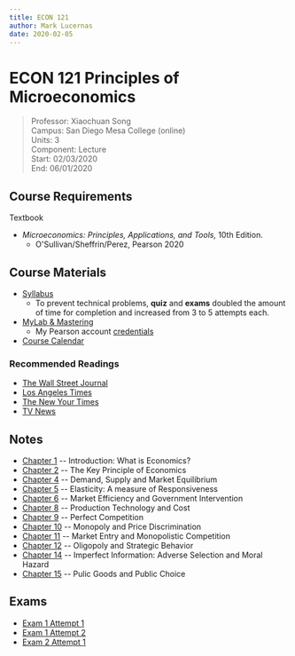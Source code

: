 ```yaml
---
title: ECON 121
author: Mark Lucernas
date: 2020-02-05
---
```


# ECON 121 Principles of Microeconomics
> Professor: Xiaochuan Song<br>
> Campus: San Diego Mesa College (online)<br>
> Units: 3<br>
> Component: Lecture<br>
> Start: 02/03/2020<br>
> End: 06/01/2020<br>

## Course Requirements

Textbook

  - _Microeconomics: Principles, Applications, and Tools,_ 10th Edition.
    * O'Sullivan/Sheffrin/Perez, Pearson 2020

## Course Materials

  - [Syllabus](file:../../../files/spring-2020/ECON-121/econ-121_syllabus.pdf)
    * To prevent technical problems, **quiz** and **exams** doubled the amount
      of time for completion and increased from 3 to 5 attempts each.
  - [MyLab & Mastering](https://portal.mypearson.com/course-home)
    * My Pearson account [credentials](vfile:../../../files/spring-2020/ECON-121/pearson_account.txt)
  - [Course Calendar](file:../../../files/spring-2020/ECON-121/calendar.pdf)

### Recommended Readings

  - [The Wall Street Journal](https://www.wsj.com/)
  - [Los Angeles Times](https://www.latimes.com/)
  - [The New Your Times](https://www.nytimes.com/)
  - [TV News](https://www.msn.com/)

## Notes

  - [Chapter 1](notes/ch-1) -- Introduction: What is Economics?
  - [Chapter 2](notes/ch-2) -- The Key Principle of Economics
  - [Chapter 4](notes/ch-4) -- Demand, Supply and Market Equilibrium
  - [Chapter 5](notes/ch-5) -- Elasticity: A measure of Responsiveness
  - [Chapter 6](notes/ch-6) -- Market Efficiency and Government Intervention
  - [Chapter 8](notes/ch-8) -- Production Technology and Cost
  - [Chapter 9](notes/ch-9) -- Perfect Competition
  - [Chapter 10](notes/ch-10) -- Monopoly and Price Discrimination
  - [Chapter 11](notes/ch-11) -- Market Entry and Monopolistic Competition
  - [Chapter 12](notes/ch-12) -- Oligopoly and Strategic Behavior
  - [Chapter 14](notes/ch-14) -- Imperfect Information: Adverse Selection and Moral Hazard
  - [Chapter 15](notes/ch-15) -- Pulic Goods and Public Choice

## Exams

  - [Exam 1 Attempt 1](exams/exam-1_a1)
  - [Exam 1 Attempt 2](exams/exam-1_a2)
  - [Exam 2 Attempt 1](exams/exam-2_a1)
